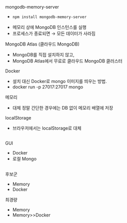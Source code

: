 
## 
mongodb-memory-server
- ```bash
  npm install mongodb-memory-server
  ```
- 메모리 상에 MongoDB 인스턴스를 실행
- 프로세스가 종료되면 → 모든 데이터가 사라짐


MongoDB Atlas (클라우드 MongoDB)
- MongoDB를 직접 설치하지 않고, 
- MongoDB Atlas에서 무료로 클라우드 MongoDB 클러스터

Docker	
- 설치 대신 Docker로 mongo 이미지를 띄우는 방법. 
- docker run -p 27017:27017 mongo

메모리
- 대체	정말 간단한 경우에는 DB 없이 메모리 배열에 저장

localStorage
- 브라우저에서는 localStorage로 대체

##
GUI
- Docker
- 로컬 Mongo

##
후보군
- Memory
- Docker


최경량
- Memory
- Memory>>Docker

